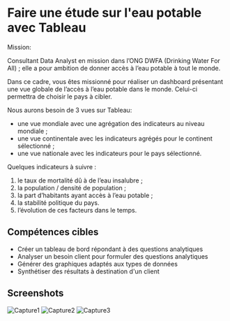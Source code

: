 # Faire une étude sur l'eau potable avec Tableau

Mission:

Consultant Data Analyst en mission dans l’ONG DWFA (Drinking Water For All) ; elle a pour ambition de donner accès à l’eau potable à tout le monde.

Dans ce cadre, vous êtes missionné pour réaliser un dashboard présentant une vue
globale de l’accès à l’eau potable dans le monde. Celui-ci permettra de choisir le pays à
cibler. 

Nous aurons besoin de 3 vues sur Tableau:

- une vue mondiale avec une agrégation des indicateurs au niveau mondiale ;
- une vue continentale avec les indicateurs agrégés pour le continent sélectionné ;
- une vue nationale avec les indicateurs pour le pays sélectionné.

Quelques indicateurs à suivre :
1. le taux de mortalité dû à de l’eau insalubre ;
2. la population / densité de population ;
3. la part d’habitants ayant accès à l’eau potable ;
4. la stabilité politique du pays.
5. l’évolution de ces facteurs dans le temps.
 



## Compétences cibles

 - Créer un tableau de bord répondant à des questions analytiques
 - Analyser un besoin client pour formuler des questions analytiques
 - Générer des graphiques adaptés aux types de données
 - Synthétiser des résultats à destination d'un client

## Screenshots

![Capture1](https://github.com/JenniferLeuriot/Data_Viz_Etude_sur_l_eau_potable/assets/138499241/203b8c35-8220-49d1-b392-008f00085f9a)
![Capture2](https://github.com/JenniferLeuriot/Data_Viz_Etude_sur_l_eau_potable/assets/138499241/c578e0f8-06ef-4a30-a1c3-93096b93317e)
![Capture3](https://github.com/JenniferLeuriot/Data_Viz_Etude_sur_l_eau_potable/assets/138499241/a7f17ae8-1ff1-4326-8eb8-3bf08225748e)
